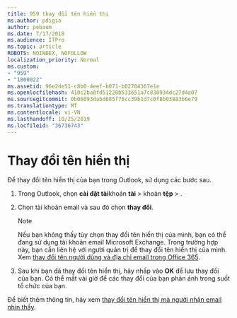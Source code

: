 ```yaml
---
title: 959 thay đổi tên hiển thị
ms.author: pdigia
author: pebaum
ms.date: 7/17/2018
ms.audience: ITPro
ms.topic: article
ROBOTS: NOINDEX, NOFOLLOW
localization_priority: Normal
ms.custom:
- "959"
- "1800022"
ms.assetid: 96e2de51-c8b0-4eef-b071-b02784367e1e
ms.openlocfilehash: 410c2ba8fd51220b531651a7c830934dc27d4a07
ms.sourcegitcommit: 0b06093dabd685f76cc39b1d7c0f8b03883b6e79
ms.translationtype: MT
ms.contentlocale: vi-VN
ms.lasthandoff: 10/25/2019
ms.locfileid: "36736743"
---
```

# <a name="change-your-display-name"></a>Thay đổi tên hiển thị
  
Để thay đổi tên hiển thị của bạn trong Outlook, sử dụng các bước sau.
  
1. Trong Outlook, chọn **cài đặt tài**khoản **tài** \> khoản **tệp** \> .

2. Chọn tài khoản email và sau đó chọn **thay đổi**.

    > [!NOTE]
    > Nếu bạn không thấy tùy chọn thay đổi tên hiển thị của mình, bạn có thể đang sử dụng tài khoản email Microsoft Exchange. Trong trường hợp này, bạn cần liên hệ với người quản trị để thay đổi tên hiển thị của mình. Xem [thay đổi tên người dùng và địa chỉ email trong Office 365](https://docs.microsoft.com/office365/admin/add-users/change-a-user-name-and-email-address).
  
3. Sau khi bạn đã thay đổi tên hiển thị, hãy nhấp vào **OK** để lưu thay đổi của bạn. Có thể mất vài giờ để các thay đổi của bạn phản ánh trong suốt tổ chức của bạn.

Để biết thêm thông tin, hãy xem [thay đổi tên hiển thị mà người nhận email nhìn thấy](https://support.office.com/article/2b53331a-ba2a-4803-88dc-ac9fe376c8a9.aspx).
  